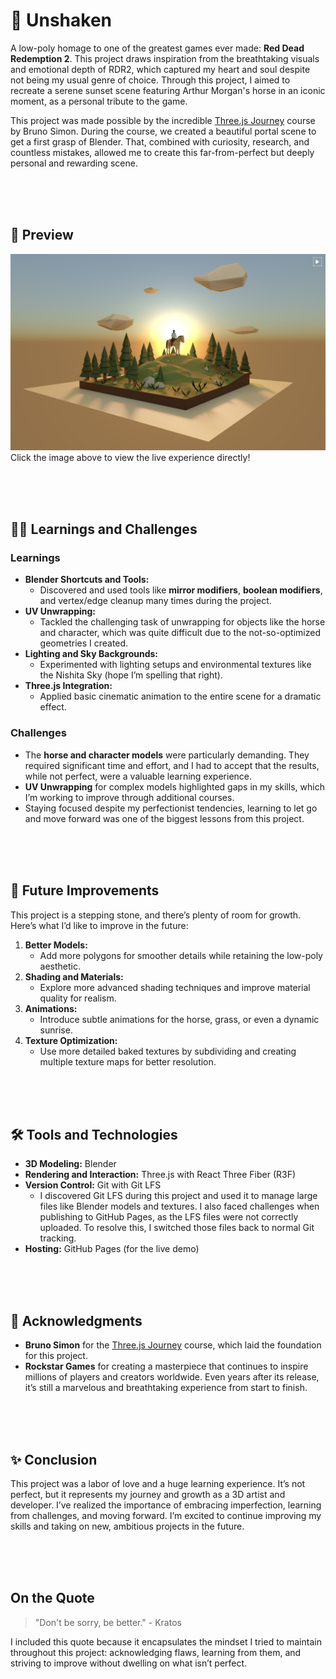 # 🐴 Unshaken

A low-poly homage to one of the greatest games ever made: **Red Dead Redemption 2**. This project draws inspiration from the breathtaking visuals and emotional depth of RDR2, which captured my heart and soul despite not being my usual genre of choice. Through this project, I aimed to recreate a serene sunset scene featuring Arthur Morgan's horse in an iconic moment, as a personal tribute to the game.

This project was made possible by the incredible [Three.js Journey](https://threejs-journey.com/) course by Bruno Simon. During the course, we created a beautiful portal scene to get a first grasp of Blender. That, combined with curiosity, research, and countless mistakes, allowed me to create this far-from-perfect but deeply personal and rewarding scene.

<br />
<br />
<br />

## 🌅 Preview

[![Preview Image](/public/docs-preview.png)](https://alezen9.github.io/unshaken/)
Click the image above to view the live experience directly!

<br />
<br />
<br />

## 🧠💡 Learnings and Challenges

### Learnings

- **Blender Shortcuts and Tools:**
  - Discovered and used tools like **mirror modifiers**, **boolean modifiers**, and vertex/edge cleanup many times during the project.
- **UV Unwrapping:**
  - Tackled the challenging task of unwrapping for objects like the horse and character, which was quite difficult due to the not-so-optimized geometries I created.
- **Lighting and Sky Backgrounds:**
  - Experimented with lighting setups and environmental textures like the Nishita Sky (hope I’m spelling that right).
- **Three.js Integration:**
  - Applied basic cinematic animation to the entire scene for a dramatic effect.

### Challenges

- The **horse and character models** were particularly demanding. They required significant time and effort, and I had to accept that the results, while not perfect, were a valuable learning experience.
- **UV Unwrapping** for complex models highlighted gaps in my skills, which I’m working to improve through additional courses.
- Staying focused despite my perfectionist tendencies, learning to let go and move forward was one of the biggest lessons from this project.

<br />
<br />
<br />

## 🚀 Future Improvements

This project is a stepping stone, and there’s plenty of room for growth. Here’s what I’d like to improve in the future:

1. **Better Models:**
   - Add more polygons for smoother details while retaining the low-poly aesthetic.
2. **Shading and Materials:**
   - Explore more advanced shading techniques and improve material quality for realism.
3. **Animations:**
   - Introduce subtle animations for the horse, grass, or even a dynamic sunrise.
4. **Texture Optimization:**
   - Use more detailed baked textures by subdividing and creating multiple texture maps for better resolution.

<br />
<br />
<br />

## 🛠️ Tools and Technologies

- **3D Modeling:** Blender
- **Rendering and Interaction:** Three.js with React Three Fiber (R3F)
- **Version Control:** Git with Git LFS
  - I discovered Git LFS during this project and used it to manage large files like Blender models and textures. I also faced challenges when publishing to GitHub Pages, as the LFS files were not correctly uploaded. To resolve this, I switched those files back to normal Git tracking.
- **Hosting:** GitHub Pages (for the live demo)

<br />
<br />
<br />

## 🙏 Acknowledgments

- **Bruno Simon** for the [Three.js Journey](https://threejs-journey.com/) course, which laid the foundation for this project.
- **Rockstar Games** for creating a masterpiece that continues to inspire millions of players and creators worldwide. Even years after its release, it’s still a marvelous and breathtaking experience from start to finish.

<br />
<br />
<br />

## ✨ Conclusion

This project was a labor of love and a huge learning experience. It’s not perfect, but it represents my journey and growth as a 3D artist and developer. I’ve realized the importance of embracing imperfection, learning from challenges, and moving forward. I’m excited to continue improving my skills and taking on new, ambitious projects in the future.

<br />
<br />
<br />

## On the Quote

> "Don't be sorry, be better." - Kratos

I included this quote because it encapsulates the mindset I tried to maintain throughout this project: acknowledging flaws, learning from them, and striving to improve without dwelling on what isn’t perfect.
